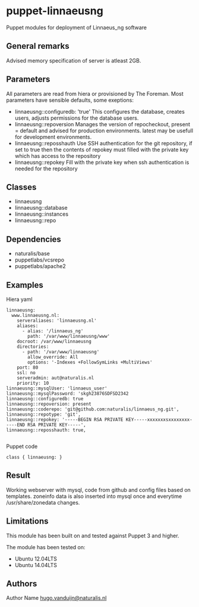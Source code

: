 puppet-linnaeusng
===================

Puppet modules for deployment of Linnaeus_ng software

General remarks
-------------
Advised memory specification of server is atleast 2GB.

Parameters
-------------
All parameters are read from hiera or provisioned by The Foreman. Most parameters have sensible defaults, some exeptions: 
- linnaeusng::configuredb: 'true' 
This configures the database, creates users, adjusts permissions for the database users.
- linnaeusng::repoversion
Manages the version of repocheckout, present = default and advised for production environments. latest may be usefull for development environments. 
- linnaeusng::reposshauth
Use SSH authentication for the git repository, if set to true then the contents of repokey must filled with the private key which has access to the repository
- linnaeusng::repokey
Fill with the private key when ssh authentication is needed for the repository



Classes
-------------
- linnaeusng
- linnaeusng::database
- linnaeusng::instances
- linnaeusng::repo

Dependencies
-------------
- naturalis/base
- puppetlabs/vcsrepo
- puppetlabs/apache2

Examples
-------------
Hiera yaml


```
linnaeusng:
  www.linnaeusng.nl:
    serveraliases: 'linnaeusng.nl'
    aliases:
      - alias: '/linnaeus_ng'
        path: '/var/www/linnaeusng/www'
    docroot: /var/www/linnaeusng
    directories:
      - path: '/var/www/linnaeusng'
        allow_override: All
        options: '-Indexes +FollowSymLinks +MultiViews'
    port: 80
    ssl: no
    serveradmin: aut@naturalis.nl
    priority: 10
linnaeusng::mysqlUser: 'linnaeus_user'
linnaeusng::mysqlPassword: 'skgh23876SDFSD2342
linnaeusng::configuredb: true
linnaeusng::repoversion: present
linnaeusng::coderepo: 'git@github.com:naturalis/linnaeus_ng.git',
linnaeusng::repotype: 'git',
linnaeusng::repokey: '-----BEGIN RSA PRIVATE KEY-----xxxxxxxsxxxxxxxx-----END RSA PRIVATE KEY-----',
linnaeusng::reposshauth: true,


```
Puppet code
```
class { linnaeusng: }
```
Result
-------------
Working webserver with mysql, code from github and config files based on templates. zoneinfo data is also inserted into mysql once and everytime /usr/share/zonedata changes. 


Limitations
-------------
This module has been built on and tested against Puppet 3 and higher.


The module has been tested on:
- Ubuntu 12.04LTS
- Ubuntu 14.04LTS

Authors
-------------
Author Name <hugo.vanduijn@naturalis.nl>

